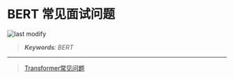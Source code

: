 BERT 常见面试问题
===
<!--START_SECTION:badge-->

![last modify](https://img.shields.io/static/v1?label=last%20modify&message=2025-08-03%2022%3A42%3A16&color=yellowgreen&style=flat-square)

<!--END_SECTION:badge-->
<!--info
top: false
draft: false
hidden: true
tag: []
-->

> ***Keywords**: BERT*

<!--START_SECTION:paper_title-->
<!--END_SECTION:paper_title-->

<!--START_SECTION:toc-->
<!--END_SECTION:toc-->

---

> [Transformer常见问题](Transformer常见问题.md)